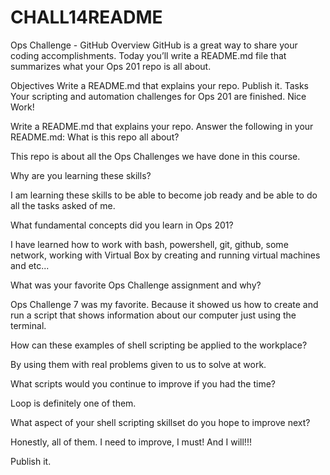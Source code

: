 # CHALL14README

Ops Challenge - GitHub
Overview
GitHub is a great way to share your coding accomplishments. Today you’ll write a README.md file that summarizes what your Ops 201 repo is all about.

Objectives
Write a README.md that explains your repo.
Publish it.
Tasks
Your scripting and automation challenges for Ops 201 are finished. Nice Work!

Write a README.md that explains your repo. Answer the following in your README.md:
What is this repo all about?

This repo is about all the Ops Challenges we have done in this course.


Why are you learning these skills?

I am learning these skills to be able to become job ready and be able to do all the tasks asked of me.


What fundamental concepts did you learn in Ops 201?

I have learned how to work with bash, powershell, git, github, some network, working with Virtual Box by creating and running virtual machines and etc...


What was your favorite Ops Challenge assignment and why?

Ops Challenge 7 was my favorite. Because it showed us how to create and run a script that shows information about our computer just using the terminal.


How can these examples of shell scripting be applied to the workplace?

By using them with real problems given to us to solve at work.


What scripts would you continue to improve if you had the time?

Loop is definitely one of them.


What aspect of your shell scripting skillset do you hope to improve next?

Honestly, all of them. I need to improve, I must! And I will!!!

Publish it.

